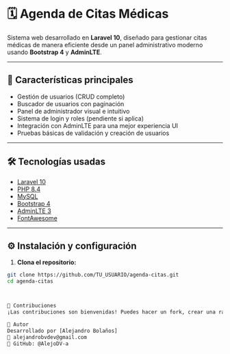 # 🗓️ Agenda de Citas Médicas

Sistema web desarrollado en **Laravel 10**, diseñado para gestionar citas médicas de manera eficiente desde un panel administrativo moderno usando **Bootstrap 4** y **AdminLTE**.

---

## 🚀 Características principales

- Gestión de usuarios (CRUD completo)
- Buscador de usuarios con paginación
- Panel de administrador visual e intuitivo
- Sistema de login y roles (pendiente si aplica)
- Integración con AdminLTE para una mejor experiencia UI
- Pruebas básicas de validación y creación de usuarios

---

## 🛠️ Tecnologías usadas

- [Laravel 10](https://laravel.com/)
- [PHP 8.4](https://www.php.net/)
- [MySQL](https://www.mysql.com/)
- [Bootstrap 4](https://getbootstrap.com/)
- [AdminLTE 3](https://adminlte.io/)
- [FontAwesome](https://fontawesome.com/)

---

## ⚙️ Instalación y configuración

1. **Clona el repositorio:**

```bash
git clone https://github.com/TU_USUARIO/agenda-citas.git
cd agenda-citas



🤝 Contribuciones
¡Las contribuciones son bienvenidas! Puedes hacer un fork, crear una rama y enviar un Pull Request.

🧑 Autor
Desarrollado por [Alejandro Bolaños]
📧 alejandrobvdev@gmail.com
💼 GitHub: @AlejoDV-a
